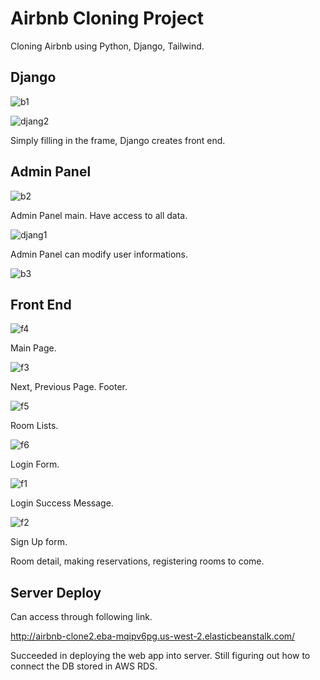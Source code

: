 # Airbnb Cloning Project

Cloning Airbnb using Python, Django, Tailwind.


## Django
![b1](https://github.com/Tonyk0901/airbnb-clone2/blob/master/githubphoto/b1.png)

![djang2](https://github.com/Tonyk0901/airbnb-clone2/blob/master/githubphoto/djang2.png)


Simply filling in the frame, Django creates front end.

## Admin Panel
![b2](https://github.com/Tonyk0901/airbnb-clone2/blob/master/githubphoto/b2.png)

Admin Panel main. Have access to all data.

![djang1](https://github.com/Tonyk0901/airbnb-clone2/blob/master/githubphoto/djang1.png)

Admin Panel can modify user informations.

![b3](https://github.com/Tonyk0901/airbnb-clone2/blob/master/githubphoto/b3.png)


## Front End
![f4](https://github.com/Tonyk0901/airbnb-clone2/blob/master/githubphoto/f4.png)

Main Page.

![f3](https://github.com/Tonyk0901/airbnb-clone2/blob/master/githubphoto/f3.png)

Next, Previous Page. Footer.

![f5](https://github.com/Tonyk0901/airbnb-clone2/blob/master/githubphoto/f5.png)

Room Lists.

![f6](https://github.com/Tonyk0901/airbnb-clone2/blob/master/githubphoto/f6.png)

Login Form.

![f1](https://github.com/Tonyk0901/airbnb-clone2/blob/master/githubphoto/f1.png)

Login Success Message.

![f2](https://github.com/Tonyk0901/airbnb-clone2/blob/master/githubphoto/f2.png)

Sign Up form.

Room detail, making reservations, registering rooms to come.

## Server Deploy
Can access through following link.

http://airbnb-clone2.eba-mqipv6pg.us-west-2.elasticbeanstalk.com/

Succeeded in deploying the web app into server.
Still figuring out how to connect the DB stored in AWS RDS.
